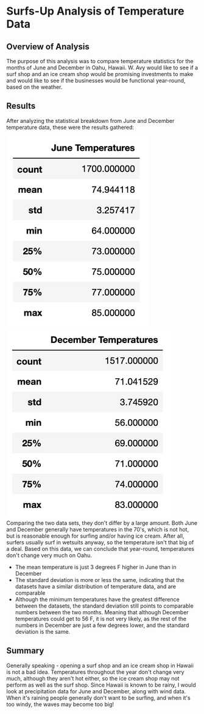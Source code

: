 # Surfs-Up Analysis of Temperature Data

## Overview of Analysis
The purpose of this analysis was to compare temperature statistics for the months of June and December in Oahu, Hawaii. W. Avy would like to see if a surf shop and an ice cream shop would be promising investments to make and would like to see if the businesses would be functional year-round, based on the weather. 

## Results
After analyzing the statistical breakdown from June and December temperature data, these were the results gathered: 

![June_Stats](Resources/june_stats.png)
![December_Stats](Resources/december_stats.png)
Comparing the two data sets, they don't differ by a large amount. Both June and December generally have temperatures in the 70's, which is not hot, but is reasonable enough for surfing and/or having ice cream. After all, surfers usually surf in wetsuits anyway, so the temperature isn't that big of a deal. Based on this data, we can conclude that year-round, temperatures don't change very much on Oahu.
- The mean temperature is just 3 degrees F higher in June than in December
- The standard deviation is more or less the same, indicating that the datasets have a similar distribution of temperature data, and are comparable
- Although the minimum temperatures have the greatest difference between the datasets, the standard deviation still points to comparable numbers between the two months. Meaning that although December temperatures could get to 56 F, it is not very likely, as the rest of the numbers in December are just a few degrees lower, and the standard deviation is the same.

## Summary
Generally speaking - opening a surf shop and an ice cream shop in Hawaii is not a bad idea. Temperatures throughout the year don't change very much, although they aren't hot either, so the ice cream shop may not perform as well as the surf shop. Since Hawaii is known to be rainy, I would look at precipitation data for June and December, along with wind data. When it's raining people generally don't want to be surfing, and when it's too windy, the waves may become too big!
